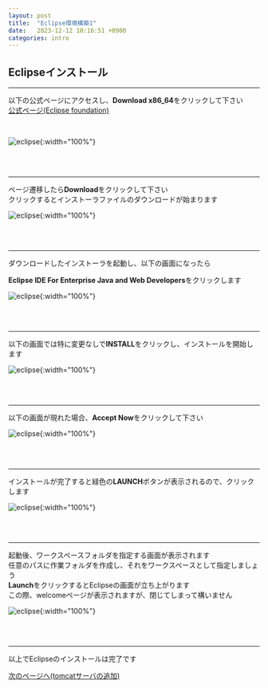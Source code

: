 ```yaml
---
layout: post
title:  "Eclipse環境構築1"
date:   2023-12-12 10:16:51 +0900
categories: intro
---
```


## Eclipseインストール
---

以下の公式ページにアクセスし、**Download x86_64**をクリックして下さい  
[公式ページ(Eclipse foundation)](https://www.eclipse.org/downloads/)

<br>


![eclipse](/spring-doc/images/introduction/eclipse/eclipse_foundation.png){:width="100%"}

<br>
<br>

---
ページ遷移したら**Download**をクリックして下さい  
クリックするとインストーラファイルのダウンロードが始まります  

![eclipse](/spring-doc/images/introduction/eclipse/eclipse_download.png){:width="100%"}

<br>
<br>

---
ダウンロードしたインストーラを起動し、以下の画面になったら 

**Eclipse IDE For Enterprise Java and Web Developers**をクリックします

![eclipse](/spring-doc/images/introduction/eclipse/eclipse_installer.png){:width="100%"}

<br>
<br>

---
以下の画面では特に変更なしで**INSTALL**をクリックし、インストールを開始します

![eclipse](/spring-doc/images/introduction/eclipse/eclipse_install.png){:width="100%"}

<br>
<br>

---
以下の画面が現れた場合、**Accept Now**をクリックして下さい

![eclipse](/spring-doc/images/introduction/eclipse/eclipse_accept.png){:width="100%"}

<br>
<br>

---
インストールが完了すると緑色の**LAUNCH**ボタンが表示されるので、クリックします

![eclipse](/spring-doc/images/introduction/eclipse/eclipse_launch.png){:width="100%"}

<br>
<br>

---
起動後、ワークスペースフォルダを指定する画面が表示されます  
任意のパスに作業フォルダを作成し、それをワークスペースとして指定しましょう  
**Launch**をクリックするとEclipseの画面が立ち上がります  
この際、welcomeページが表示されますが、閉じてしまって構いません

![eclipse](/spring-doc/images/introduction/eclipse/eclipse_workspace.png){:width="100%"}


<br>
<br>

---
以上でEclipseのインストールは完了です

[次のページへ(tomcatサーバの追加)](/spring-doc/intro/introduction2.html)

